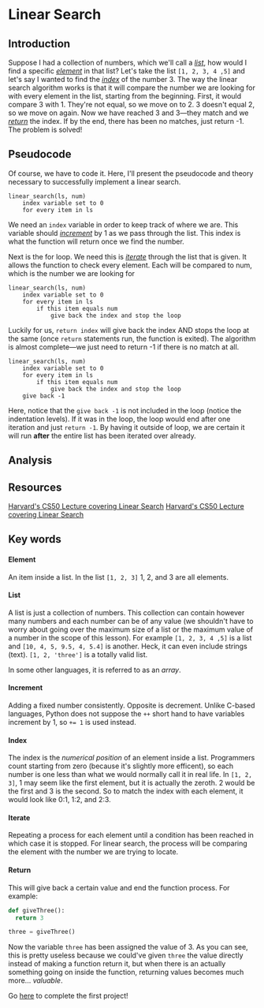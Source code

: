 # Linear Search

## Introduction

Suppose I had a collection of numbers, which we'll call a [*list*](list "collection of numbers"), how would I find a specific [*element*](element "just an item") in that list? Let's take the list ```[1, 2, 3, 4 ,5]``` and let's say I wanted to find the [*index*](index "position in list") of the number 3. The way the linear search algorithm works is that it will compare the number we are looking for with every element in the list, starting from the beginning. First, it would compare 3 with 1. They're not equal, so we move on to 2. 3 doesn't equal 2, so we move on again. Now we have reached 3 and 3—they match and we [*return*](return "give back") the index. If by the end, there has been no matches, just return -1. The problem is solved!

## Pseudocode
Of course, we have to code it. Here, I'll present the pseudocode and theory necessary to successfully implement a linear search. 
```
linear_search(ls, num)
    index variable set to 0
    for every item in ls
```
We need an ```index``` variable in order to keep track of where we are. This variable should [*increment*](#increment "Add consistenly by the number") by 1 as we pass through the list. This index is what the function will return once we find the number. 

Next is the for loop. We need this is [*iterate*](iterate "go over each") through the list that is given. It allows the function to check every element. Each will be compared to num, which is the number we are looking for
```
linear_search(ls, num)
    index variable set to 0
    for every item in ls
        if this item equals num
            give back the index and stop the loop
```
Luckily for us, ```return index``` will give back the index AND stops the loop at the same (once ```return``` statements run, the function is exited). The algorithm is almost complete—we just need to return -1 if there is no match at all.

```
linear_search(ls, num)
    index variable set to 0
    for every item in ls
        if this item equals num
            give back the index and stop the loop
    give back -1
```
Here, notice that the ```give back -1``` is not included in the loop (notice the indentation levels). If it was in the loop, the loop would end after one iteration and just ```return -1```. By having it outside of loop, we are certain it will run **after** the entire list has been iterated over already.

## Analysis

## Resources
<a href="https://youtu.be/jUyQqLvg8Qw?t=8m45s" target="_blank">Harvard's CS50 Lecture covering Linear Search</a>
<a href="#" onclick='window.open("https://youtu.be/jUyQqLvg8Qw?t=8m45s");return false;'>Harvard's CS50 Lecture covering Linear Search</a>

## Key words
#### Element
An item inside a list. In the list ```[1, 2, 3]``` 1, 2, and 3 are all elements.

#### List
A list is just a collection of numbers. This collection can contain however many numbers and each number can be of any value (we shouldn't have to worry about going over the maximum size of a list or the maximum value of a number in the scope of this lesson). For example ```[1, 2, 3, 4 ,5]``` is a list and ```[10, 4, 5, 9.5, 4, 5.4]``` is another. Heck, it can even include strings (text). ```[1, 2, 'three']``` is a totally valid list. 

In some other languages, it is referred to as an *array*.

#### Increment
Adding a fixed number consistently. Opposite is decrement. Unlike C-based languages, Python does not suppose the ```++``` short hand to have variables increment by 1, so ```+= 1``` is used instead.

#### Index
The index is the *numerical position* of an element inside a list. Programmers count starting from zero (because it's slightly more efficent), so each number is one less than what we would normally call it in real life. In ```[1, 2, 3]```, 1 may seem like the first element, but it is actually the zeroth. 2 would be the first and 3 is the second. So to match the index with each element, it would look like 0:1, 1:2, and 2:3.

#### Iterate
Repeating a process for each element until a condition has been reached in which case it is stopped. For linear search, the process will be comparing the element with the number we are trying to locate.

#### Return
This will give back a certain value and end the function process. For example:
```python
def giveThree():
  return 3

three = giveThree()
```
Now the variable ```three``` has been assigned the value of 3. As you can see, this is pretty useless because we could've given ```three``` the value directly instead of making a function return it, but when there is an actually something going on inside the function, returning values becomes much more... *valuable*.






















Go [here](https://github.com/haw230/linear-search/ "Linear Search") to complete the first project!
